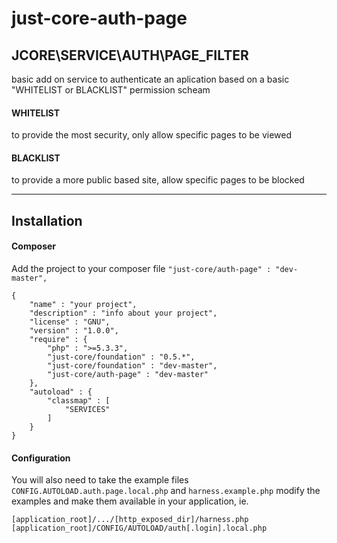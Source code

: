 # just-core-auth-page
## JCORE\SERVICE\AUTH\PAGE_FILTER

basic add on service to authenticate an aplication based on a basic "WHITELIST or BLACKLIST" permission scheam

#### WHITELIST

to provide the most security, only allow specific pages to be viewed

#### BLACKLIST
to provide a more public based site, allow specific pages to be blocked


-----------------------------------------------------------------------------


## Installation 

#### Composer
Add the project to your composer file `"just-core/auth-page" : "dev-master",` 

```
{
	"name" : "your project",
	"description" : "info about your project",
	"license" : "GNU",
	"version" : "1.0.0",
	"require" : {
		"php" : ">=5.3.3",
		"just-core/foundation" : "0.5.*",
		"just-core/foundation" : "dev-master",
		"just-core/auth-page" : "dev-master"
	},
	"autoload" : {
		"classmap" : [
			"SERVICES"
		]
	}
}

```
#### Configuration
You will also need to take the example files `CONFIG.AUTOLOAD.auth.page.local.php` and `harness.example.php` modify the examples and make them available in your application, ie.
```
[application_root]/.../[http_exposed_dir]/harness.php
[application_root]/CONFIG/AUTOLOAD/auth[.login].local.php
```

